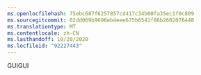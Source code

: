 ```yaml
---
ms.openlocfilehash: 75ebc687f6257857cd417c34b00fa35ec1f0c809
ms.sourcegitcommit: 02dd069b9696eb4eee675b6541f86b2602076448
ms.translationtype: MT
ms.contentlocale: zh-CN
ms.lasthandoff: 10/20/2020
ms.locfileid: "92227443"
---
```

<span data-ttu-id="87e0e-101">GUI</span><span class="sxs-lookup"><span data-stu-id="87e0e-101">GUI</span></span>